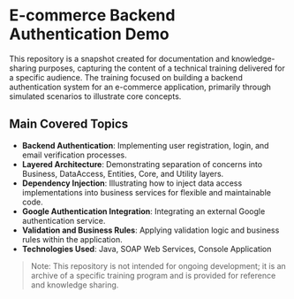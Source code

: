 # E-commerce Backend Authentication Demo

This repository is a snapshot created for documentation and knowledge-sharing purposes, capturing the content of a technical training delivered for a specific audience. The training focused on building a backend authentication system for an e-commerce application, primarily through simulated scenarios to illustrate core concepts.

## Main Covered Topics

- **Backend Authentication**: Implementing user registration, login, and email verification processes.
- **Layered Architecture**: Demonstrating separation of concerns into Business, DataAccess, Entities, Core, and Utility layers.
- **Dependency Injection**: Illustrating how to inject data access implementations into business services for flexible and maintainable code.
- **Google Authentication Integration**: Integrating an external Google authentication service.
- **Validation and Business Rules**: Applying validation logic and business rules within the application.
- **Technologies Used**: Java, SOAP Web Services, Console Application

> Note: This repository is not intended for ongoing development; it is an archive of a specific training program and is provided for reference and knowledge sharing.
